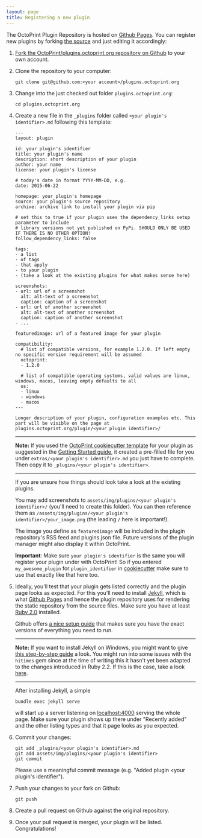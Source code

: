 ```yaml
---
layout: page
title: Registering a new plugin
---
```


The OctoPrint Plugin Repository is hosted on [Github Pages](https://pages.github.com/).
You can register new plugins by forking [the source](https://github.com/OctoPrint/plugins.octoprint.org) and just 
editing it accordingly:

 1. [Fork the OctoPrint/plugins.octoprint.org repository on Github](https://github.com/OctoPrint/plugins.octoprint.org)
    to your own account.
 2. Clone the repository to your computer:
 
        git clone git@github.com:<your account>/plugins.octoprint.org
 
 3. Change into the just checked out folder `plugins.octoprint.org`:
 
        cd plugins.octoprint.org
 
 4. Create a new file in the `_plugins` folder called `<your plugin's identifier>.md` following this template:
 
        ---
        layout: plugin
        
        id: your plugin's identifier
        title: your plugin's name
        description: short description of your plugin
        author: your name
        license: your plugin's license
        
        # today's date in format YYYY-MM-DD, e.g.
        date: 2015-06-22
        
        homepage: your plugin's homepage
        source: your plugin's source repository
        archive: archive link to install your plugin via pip
        
        # set this to true if your plugin uses the dependency_links setup parameter to include
        # library versions not yet published on PyPi. SHOULD ONLY BE USED IF THERE IS NO OTHER OPTION!
        follow_dependency_links: false
        
        tags:
        - a list
        - of tags
        - that apply
        - to your plugin
        - (take a look at the existing plugins for what makes sense here)

        screenshots: 
        - url: url of a screenshot
          alt: alt-text of a screenshot
          caption: caption of a screenshot
        - url: url of another screenshot
          alt: alt-text of another screenshot
          caption: caption of another screenshot
        - ...

        featuredimage: url of a featured image for your plugin

        compatibility:
          # list of compatible versions, for example 1.2.0. If left empty no specific version requirement will be assumed
          octoprint:
          - 1.2.0

          # list of compatible operating systems, valid values are linux, windows, macos, leaving empty defaults to all
          os:
          - linux
          - windows
          - macos
        ---
        
        Longer description of your plugin, configuration examples etc. This part will be visible on the page at
        plugins.octoprint.org/plugin/<your plugin identifier>/
    
    ---
    
    **Note:** If you used the [OctoPrint cookiecutter template](https://github.com/OctoPrint/cookiecutter-octoprint-plugin) for your
    plugin as suggested in the [Getting Started guide](http://docs.octoprint.org/en/master/plugins/gettingstarted.html#growing-up-how-to-make-it-distributable), 
    it created a pre-filled file for you under `extras/<your plugin's identifier>.md` you just have to complete. Then 
    copy it to `_plugins/<your plugin's identifier>`.
    
    ---
    
    If you are unsure how things should look take a look at the existing plugins.
    
    You may add screenshots to `assets/img/plugins/<your plugin's identifier>/` (you'll need to create
    this folder). You can then reference them as `/assets/img/plugins/<your plugin's identifier>/your_image.png` (the
    leading `/` here is important!).
    
    The image you define as `featuredimage` will be included in the plugin repository's RSS feed and plugins.json file. 
    Future versions of the plugin manager might also display it within OctoPrint.
    
    **Important**: Make sure `your plugin's identifier` is the same you will register your plugin
    under with OctoPrint! So if you entered `my_awesome_plugin` for `plugin_identifier` in [cookiecutter](https://github.com/OctoPrint/cookiecutter-octoprint-plugin)
    make sure to use that exactly like that here too.
 5. Ideally, you'll test that your plugin gets listed correctly and the plugin page looks
    as expected. For this you'll need to install [Jekyll](http://jekyllrb.com/), which is what [Github Pages](https://pages.github.com/) and hence
    the plugin repository uses for rendering the static repository from the source files. Make sure you have at least [Ruby 2.0](https://www.ruby-lang.org/en/)
    installed.
    
    Github offers [a nice setup guide](https://help.github.com/articles/using-jekyll-with-pages/) that makes sure you 
    have the exact versions of everything you need to run.
    
    ---
    
    **Note:** If you want to install Jekyll on Windows, you might want to give [this step-by-step guide](http://jekyll-windows.juthilo.com/)
    a look. You might run into some issues with the `hitimes` gem since at the time of writing this it hasn't yet
    been adapted to the changes introduced in Ruby 2.2. If this is the case, take a look [here](http://stackoverflow.com/questions/28985481/hitimes-require-error-when-running-jekyll-serve-on-windows-8-1).
    
    ---
     
    After installing Jekyll, a simple
    
        bundle exec jekyll serve
    
    will start up a server listening on [localhost:4000](http://localhost:4000) serving the whole page.
    Make sure your plugin shows up there under "Recently added" and the other listing types and that it page
    looks as you expected.
 6. Commit your changes:
 
        git add _plugins/<your plugin's identifier>.md
        git add assets/img/plugins/<your plugin's identifier>
        git commit
    
    Please use a meaningful commit message (e.g. "Added plugin <your plugin's identifier").
 7. Push your changes to your fork on Github:
  
        git push
 
 8. Create a pull request on Github against the original repository.
 9. Once your pull request is merged, your plugin will be listed. Congratulations!